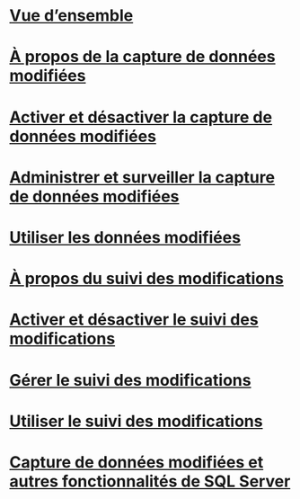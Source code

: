 # [Vue d’ensemble](track-data-changes-sql-server.md)  
# [À propos de la capture de données modifiées](about-change-data-capture-sql-server.md)  
# [Activer et désactiver la capture de données modifiées](enable-and-disable-change-data-capture-sql-server.md)  
# [Administrer et surveiller la capture de données modifiées](administer-and-monitor-change-data-capture-sql-server.md)  
# [Utiliser les données modifiées](work-with-change-data-sql-server.md)  
# [À propos du suivi des modifications](about-change-tracking-sql-server.md)  
# [Activer et désactiver le suivi des modifications](enable-and-disable-change-tracking-sql-server.md)  
# [Gérer le suivi des modifications](manage-change-tracking-sql-server.md)  
# [Utiliser le suivi des modifications](work-with-change-tracking-sql-server.md)  
# [Capture de données modifiées et autres fonctionnalités de SQL Server](change-data-capture-and-other-sql-server-features.md)  
